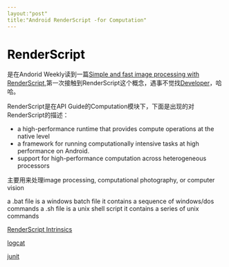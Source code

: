 ```yaml
---
layout:"post"
title:"Android RenderScript -for Computation"
---
```

# <font color="#">RenderScript</font>
是在Andorid Weekly读到一篇[Simple and fast image processing with RenderScript](https://medium.com/@qhutch/android-simple-and-fast-image-processing-with-renderscript-2fa8316273e1#.yn6k7hups),第一次接触到RenderScript这个概念，遇事不觉找[Developer](http://developer.android.com/guide/topics/renderscript/compute.html)，哈哈。

RenderScript是在API Guide的Computation模块下，下面是出现的对RenderScript的描述：

* a high-performance runtime that provides compute operations at the native level
* a framework for running computationally intensive tasks at high performance on Android.
* support for high-performance computation across heterogeneous processors

主要用来处理image processing, computational photography, or computer vision

a .bat file is a windows batch file it contains a sequence of windows/dos commands
a .sh file is a unix shell script it contains a series of unix commands

[RenderScript Intrinsics](http://android-developers.blogspot.com/2013/08/renderscript-intrinsics.html)

[logcat](http://developer.android.com/tools/debugging/debugging-log.html#outputFormat)

[junit](http://developer.android.com/training/testing/start/index.html#config-local-tests)

